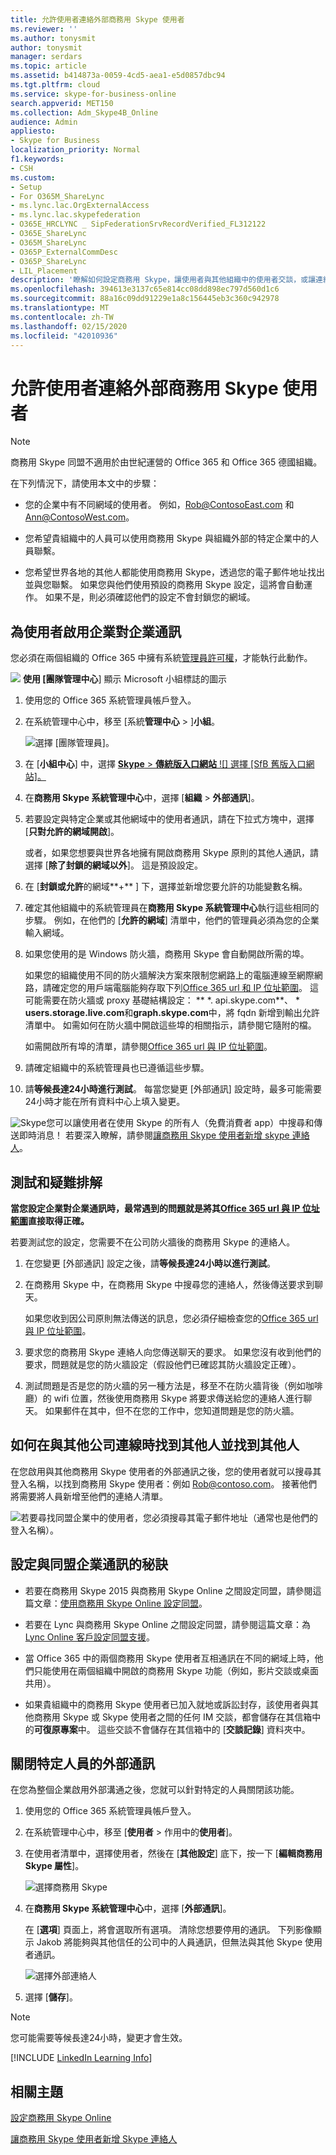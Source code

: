 ```yaml
---
title: 允許使用者連絡外部商務用 Skype 使用者
ms.reviewer: ''
ms.author: tonysmit
author: tonysmit
manager: serdars
ms.topic: article
ms.assetid: b414873a-0059-4cd5-aea1-e5d0857dbc94
ms.tgt.pltfrm: cloud
ms.service: skype-for-business-online
search.appverid: MET150
ms.collection: Adm_Skype4B_Online
audience: Admin
appliesto:
- Skype for Business
localization_priority: Normal
f1.keywords:
- CSH
ms.custom:
- Setup
- For O365M_ShareLync
- ms.lync.lac.OrgExternalAccess
- ms.lync.lac.skypefederation
- O365E_HRCLYNC _ SipFederationSrvRecordVerified_FL312122
- O365E_ShareLync
- O365M_ShareLync
- O365P_ExternalCommDesc
- O365P_ShareLync
- LIL_Placement
description: '瞭解如何設定商務用 Skype，讓使用者與其他組織中的使用者交談，或讓連絡人以外的人員。 '
ms.openlocfilehash: 394613e3137c65e814cc08dd898ec797d560d1c6
ms.sourcegitcommit: 88a16c09dd91229e1a8c156445eb3c360c942978
ms.translationtype: MT
ms.contentlocale: zh-TW
ms.lasthandoff: 02/15/2020
ms.locfileid: "42010936"
---
```

# <a name="allow-users-to-contact-external-skype-for-business-users"></a>允許使用者連絡外部商務用 Skype 使用者

> [!NOTE]
> 商務用 Skype 同盟不適用於由世紀運營的 Office 365 和 Office 365 德國組織。 
  
在下列情況下，請使用本文中的步驟：
  
- 您的企業中有不同網域的使用者。 例如，Rob@ContosoEast.com 和 Ann@ContosoWest.com。
    
- 您希望貴組織中的人員可以使用商務用 Skype 與組織外部的特定企業中的人員聯繫。
    
- 您希望世界各地的其他人都能使用商務用 Skype，透過您的電子郵件地址找出並與您聯繫。 如果您與他們使用預設的商務用 Skype 設定，這將會自動運作。 如果不是，則必須確認他們的設定不會封鎖您的網域。
    
## <a name="enable-business-to-business-communications-for-your-users"></a>為使用者啟用企業對企業通訊
<a name="bk_preview"> </a>

您必須在兩個組織的 Office 365 中擁有系統[管理員許可權](https://support.office.com/article/da585eea-f576-4f55-a1e0-87090b6aaa9d)，才能執行此動作。

![](../images/teams-logo-30x30.png) **使用 [團隊管理中心**] 顯示 Microsoft 小組標誌的圖示
  
1. 使用您的 Office 365 系統管理員帳戶登入。 
    
2. 在系統管理中心中，移至 [系統**管理中心** > ]**小組**。
    
    ![選擇 [團隊管理員]。](../images/MS-Teams-Admin.png)
  
3. 在 [**小組中心**] 中，選擇 [ **Skype** > **傳統版入口網站** 
 ![] 選擇 [SfB 舊版入口網站]。](../images/SFBlegacy-size65.png)
 
4. 在**商務用 Skype 系統管理中心**中，選擇 [**組織** > **外部通訊**]。
5. 若要設定與特定企業或其他網域中的使用者通訊，請在下拉式方塊中，選擇 [**只對允許的網域開啟**]。
    
    或者，如果您想要與世界各地擁有開啟商務用 Skype 原則的其他人通訊，請選擇 [**除了封鎖的網域以外**]。 這是預設設定。
    
6. 在 [**封鎖或允許**的網域**+** ] 下，選擇並新增您要允許的功能變數名稱。
    
7. 確定其他組織中的系統管理員在**商務用 Skype 系統管理中心**執行這些相同的步驟。 例如，在他們的 [**允許的網域**] 清單中，他們的管理員必須為您的企業輸入網域。
    
8. 如果您使用的是 Windows 防火牆，商務用 Skype 會自動開啟所需的埠。
    
    如果您的組織使用不同的防火牆解決方案來限制您網路上的電腦連線至網際網路，請確定您的用戶端電腦能夠存取下列[Office 365 url 和 IP 位址範圍](https://docs.microsoft.com/microsoftteams/office-365-urls-ip-address-ranges)。 這可能需要在防火牆或 proxy 基礎結構設定： ** \*. api.skype.com**、 \* **users.storage.live.com**和**graph.skype.com**中，將 fqdn 新增到輸出允許清單中。 如需如何在防火牆中開啟這些埠的相關指示，請參閱它隨附的檔。
    
    如需開啟所有埠的清單，請參閱[Office 365 url 與 IP 位址範圍](https://docs.microsoft.com/microsoftteams/office-365-urls-ip-address-ranges)。

9. 請確定組織中的系統管理員也已遵循這些步驟。
    
10. 請**等候長達24小時進行測試**。 每當您變更 [外部通訊] 設定時，最多可能需要24小時才能在所有資料中心上填入變更。
    
![Skype](../images/58550720-2a68-42d1-a926-1884e6aeb55c.png)您可以讓使用者在使用 Skype 的所有人（免費消費者 app）中搜尋和傳送即時消息！ 若要深入瞭解，請參閱[讓商務用 Skype 使用者新增 skype 連絡人](let-skype-for-business-users-add-skype-contacts.md)。
  
## <a name="test-and-troubleshoot"></a>測試和疑難排解
<a name="bk_preview"> </a>

 **當您設定企業對企業通訊時，最常遇到的問題就是將其[Office 365 url 與 IP 位址範圍](https://docs.microsoft.com/microsoftteams/office-365-urls-ip-address-ranges)直接取得正確。**
  
若要測試您的設定，您需要不在公司防火牆後的商務用 Skype 的連絡人。
  
1. 在您變更 [外部通訊] 設定之後，請**等候長達24小時以進行測試**。
    
2. 在商務用 Skype 中，在商務用 Skype 中搜尋您的連絡人，然後傳送要求到聊天。
    
    如果您收到因公司原則無法傳送的訊息，您必須仔細檢查您的[Office 365 url 與 IP 位址範圍](https://docs.microsoft.com/microsoftteams/office-365-urls-ip-address-ranges)。
    
3. 要求您的商務用 Skype 連絡人向您傳送聊天的要求。 如果您沒有收到他們的要求，問題就是您的防火牆設定（假設他們已確認其防火牆設定正確）。
    
4. 測試問題是否是您的防火牆的另一種方法是，移至不在防火牆背後（例如咖啡廳）的 wifi 位置，然後使用商務用 Skype 將要求傳送給您的連絡人進行聊天。 如果郵件在其中，但不在您的工作中，您知道問題是您的防火牆。
    
## <a name="how-to-find-others-and-be-found-when-connecting-with-another-business"></a>如何在與其他公司連線時找到其他人並找到其他人
<a name="bk_preview"> </a>

在您啟用與其他商務用 Skype 使用者的外部通訊之後，您的使用者就可以搜尋其登入名稱，以找到商務用 Skype 使用者：例如 Rob@contoso.com。 接著他們將需要將人員新增至他們的連絡人清單。
  
![若要尋找同盟企業中的使用者，您必須搜尋其電子郵件地址（通常也是他們的登入名稱）。](../images/20242f85-0636-463b-8df3-1e123784d7fa.png)
  
## <a name="tips-on-setting-up-communications-with-federated-businesses"></a>設定與同盟企業通訊的秘訣
<a name="bk_preview"> </a>

- 若要在商務用 Skype 2015 與商務用 Skype Online 之間設定同盟，請參閱這篇文章：[使用商務用 Skype Online 設定同盟](https://technet.microsoft.com/library/jj205126.aspx)。
    
- 若要在 Lync 與商務用 Skype Online 之間設定同盟，請參閱這篇文章：為[Lync Online 客戶設定同盟支援](https://technet.microsoft.com/library/hh202193.aspx)。
    
- 當 Office 365 中的兩個商務用 Skype 使用者互相通訊在不同的網域上時，他們只能使用在兩個組織中開啟的商務用 Skype 功能（例如，影片交談或桌面共用）。
    
- 如果貴組織中的商務用 Skype 使用者已加入就地或訴訟封存，該使用者與其他商務用 Skype 或 Skype 使用者之間的任何 IM 交談，都會儲存在其信箱中的**可復原專案**中。 這些交談不會儲存在其信箱中的 [**交談記錄**] 資料夾中。
    
## <a name="turn-off-external-communication-for-specific-individuals"></a>關閉特定人員的外部通訊
<a name="bk_preview"> </a>

在您為整個企業啟用外部溝通之後，您就可以針對特定的人員關閉該功能。
  
1. 使用您的 Office 365 系統管理員帳戶登入。
    
2. 在系統管理中心中，移至 [**使用者** > 作用中的**使用者**]。
    
3. 在使用者清單中，選擇使用者，然後在 [**其他設定**] 底下，按一下 [**編輯商務用 Skype 屬性**]。
    
    ![選擇商務用 Skype](../images/2b0f9a7b-3fee-4f4b-968a-68c429eeb395.png)
  
4. 在**商務用 Skype 系統管理中心**中，選擇 [**外部通訊**]。
    
    在 [**選項**] 頁面上，將會選取所有選項。 清除您想要停用的通訊。 下列影像顯示 Jakob 將能夠與其他信任的公司中的人員通訊，但無法與其他 Skype 使用者通訊。
    
    ![選擇外部連絡人](../images/4e546321-a065-48ed-8ac7-1e112a780eab.png)
  
5. 選擇 [**儲存**]。
    
> [!NOTE]
> 您可能需要等候長達24小時，變更才會生效。 
  


[!INCLUDE [LinkedIn Learning Info](../../common/office/linkedin-learning-info.md)]
   
   
## <a name="related-topics"></a>相關主題
<a name="bk_preview"> </a>

[設定商務用 Skype Online](set-up-skype-for-business-online.md)
  
[讓商務用 Skype 使用者新增 Skype 連絡人](let-skype-for-business-users-add-skype-contacts.md)
  
  
 
